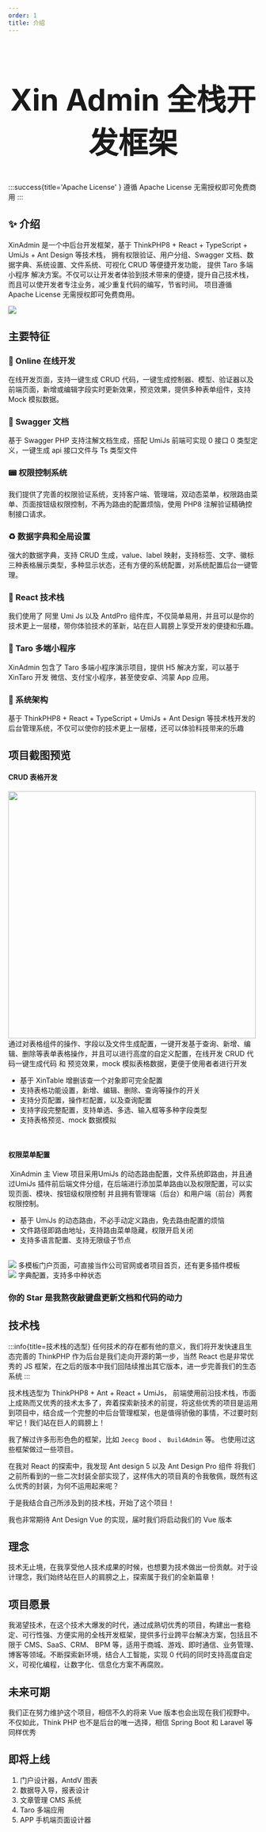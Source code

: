 ```yaml
---
order: 1
title: 介绍
---
```


<h1 style="text-align: center;font-size: 60px">Xin Admin 全栈开发框架</h1>

:::success{title='Apache License' }
遵循 Apache License 无需授权即可免费商用
:::

## ✨ 介绍

XinAdmin 是一个中后台开发框架，基于 ThinkPHP8 + React + TypeScript + UmiJs + Ant Design 等技术栈，
拥有权限验证、用户分组、Swagger 文档、数据字典、系统设置、文件系统、可视化 CRUD 等便捷开发功能，
提供 Taro 多端小程序 解决方案。不仅可以让开发者体验到技术带来的便捷，提升自己技术栈，而且可以使开发者专注业务，减少重复代码的编写，节省时间。
项目遵循 Apache License 无需授权即可免费商用。

<img src="https://file.xinadmin.cn/file/demo.png"/>

## 主要特征

### 🚀 Online 在线开发

在线开发页面，支持一键生成 CRUD 代码，一键生成控制器、模型、验证器以及前端页面，新增或编辑字段实时更新效果，预览效果，提供多种表单组件，支持 Mock 模拟数据。

### 🧩 Swagger 文档

基于 Swagger PHP 支持注解文档生成，搭配 UmiJs 前端可实现 0 接口 0 类型定义，一键生成 api 接口文件与 Ts 类型文件

### 📟 权限控制系统

我们提供了完善的权限验证系统，支持客户端、管理端，双动态菜单，权限路由菜单、页面按钮级权限控制，不再为路由的配置烦恼，使用 PHP8 注解验证精确控制接口请求。

### ♻️ 数据字典和全局设置

强大的数据字典，支持 CRUD 生成，value、label 映射，支持标签、文字、徽标三种表格展示类型，多种显示状态，还有方便的系统配置，对系统配置后台一键管理。

### 🎨 React 技术栈

我们使用了 阿里 Umi Js 以及 AntdPro 组件库，不仅简单易用，并且可以是你的技术更上一层楼，带你体验技术的革新，站在巨人肩膀上享受开发的便捷和乐趣。

### 🌺 Taro 多端小程序

XinAdmin 包含了 Taro 多端小程序演示项目，提供 H5 解决方案，可以基于 XinTaro 开发 微信、支付宝小程序，甚至使安卓、鸿蒙 App 应用。

### 🎉 系统架构

基于 ThinkPHP8 + React + TypeScript + UmiJs + Ant Design 等技术栈开发的后台管理系统，不仅可以使你的技术更上一层楼，还可以体验科技带来的乐趣

## 项目截图预览

#### CRUD 表格开发

<ImagePreview float>
  <img width="500px" src="https://file.xinadmin.cn/file/crud.png" alt=""/>
</ImagePreview>
通过对表格组件的操作、字段以及文件生成配置，一键开发基于查询、新增、编辑、删除等表单表格操作，并且可以进行高度的自定义配置，在线开发 CRUD 代码一键生成代码 和 预览效果，mock 模拟表格数据，更便于使用者者进行开发

- 基于 XinTable 增删该查一个对象即可完全配置
- 支持表格功能设置，新增、编辑、删除、查询等操作的开关
- 支持分页配置，操作栏配置，以及查询配置
- 支持字段完整配置，支持单选、多选、输入框等多种字段类型
- 支持表格预览、mock 数据模拟

<br>

#### 权限菜单配置

<ImagePreview float>
  <img src="https://file.xinadmin.cn/file/rule.png" alt=""/>
</ImagePreview>
XinAdmin 主 View 项目采用UmiJs 的动态路由配置，文件系统即路由，并且通过UmiJs 插件前后端文件分组，在后端进行添加菜单路由以及权限配置，可以实现页面、模块、按钮级权限控制
并且拥有管理端（后台）和用户端（前台）两套权限控制。

- 基于 UmiJs 的动态路由，不必手动定义路由，免去路由配置的烦恼
- 文件路径即路由地址，支持路由菜单隐藏，权限开启关闭
- 支持多语言配置、支持无限级子节点

<br>

<ImagePreview float>
  <img src="https://file.xinadmin.cn/file/index.png"/>
</ImagePreview>
多模板门户页面，可直接当作公司官网或者项目首页，还有更多插件模板

<br>

<ImagePreview float>
  <img src="https://file.xinadmin.cn/file/dict.png"/>
</ImagePreview>
字典配置，支持多中种状态

<br>

### 你的 Star 是我熬夜敲键盘更新文档和代码的动力

## 技术栈

:::info{title=技术栈的选型}
任何技术的存在都有他的意义，我们将开发快速且生态完善的 ThinkPHP 作为后台是我们走向开源的第一步，当然 React 也是非常优秀的 JS 框架，在之后的版本中我们回陆续推出其它版本，进一步完善我们的生态系统
:::

技术栈选型为 ThinkPHP8 + Ant + React + UmiJs， 前端使用前沿技术栈，市面上成熟而又优秀的技术太多了，奔着探索新技术的前提，将这些优秀的项目是运用到项目中，结合成一个完整的中后台管理框架，也是值得骄傲的事情，不过要时刻牢记！我们站在巨人的肩膀上！

我了解过许多形形色色的框架，比如 `Jeecg Bood` 、 `BuildAdmin` 等。 也使用过这些框架做过一些项目。

在我对 React 的探索中，我发现 Ant design 5 以及 Ant Design Pro 组件 将我们之前所看到的一些二次封装全部实现了，这样伟大的项目真的令我敬佩，既然有这么优秀的封装，为何不运用起来呢？

于是我结合自己所涉及到的技术栈，开始了这个项目！

我也非常期待 Ant Design Vue 的实现，届时我们将启动我们的 Vue 版本

## 理念

技术无止境，在我享受他人技术成果的时候，也想要为技术做出一份贡献。对于设计理念，我们始终站在巨人的肩膀之上，探索属于我们的全新篇章！

## 项目愿景

我渴望技术，在这个技术大爆发的时代，通过成熟切优秀的项目，构建出一套稳定、可行性强、方便实用的全栈开发框架，提供多行业跨平台解决方案，包括且不限于 CMS、SaaS、CRM、
BPM 等，适用于商城、游戏、即时通信、业务管理、博客等领域。不断探索新环境，结合人工智能，实现 0 代码的同时支持高度自定义，可视化编程，让数字化、信息化方案不再腐败。

## 未来可期

我们正在努力维护这个项目，相信不久的将来 Vue 版本也会出现在我们视野中。不仅如此，Think PHP 也不是后台的唯一选择，相信 Spring Boot 和 Laravel 等同样优秀

## 即将上线

1. 门户设计器，AntdV 图表
2. 数据导入导，报表设计
3. 文章管理 CMS 系统
4. Taro 多端应用
5. APP 手机端页面设计器
